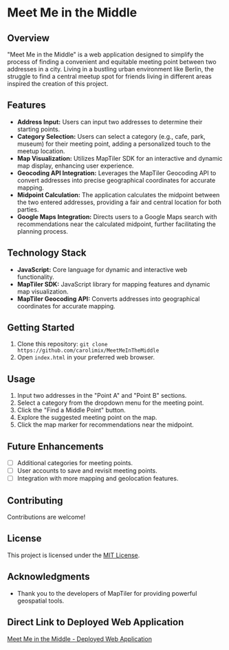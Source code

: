 # Meet Me in the Middle

## Overview

"Meet Me in the Middle" is a web application designed to simplify the process of finding a convenient and equitable meeting point between two addresses in a city. Living in a bustling urban environment like Berlin, the struggle to find a central meetup spot for friends living in different areas inspired the creation of this project.

## Features

- **Address Input:** Users can input two addresses to determine their starting points.
- **Category Selection:** Users can select a category (e.g., cafe, park, museum) for their meeting point, adding a personalized touch to the meetup location.
- **Map Visualization:** Utilizes MapTiler SDK for an interactive and dynamic map display, enhancing user experience.
- **Geocoding API Integration:** Leverages the MapTiler Geocoding API to convert addresses into precise geographical coordinates for accurate mapping.
- **Midpoint Calculation:** The application calculates the midpoint between the two entered addresses, providing a fair and central location for both parties.
- **Google Maps Integration:** Directs users to a Google Maps search with recommendations near the calculated midpoint, further facilitating the planning process.

## Technology Stack

- **JavaScript:** Core language for dynamic and interactive web functionality.
- **MapTiler SDK:** JavaScript library for mapping features and dynamic map visualization.
- **MapTiler Geocoding API:** Converts addresses into geographical coordinates for accurate mapping.

## Getting Started

1. Clone this repository: `git clone https://github.com/carolimix/MeetMeInTheMiddle`
2. Open `index.html` in your preferred web browser.

## Usage

1. Input two addresses in the "Point A" and "Point B" sections.
2. Select a category from the dropdown menu for the meeting point.
3. Click the "Find a Middle Point" button.
4. Explore the suggested meeting point on the map.
5. Click the map marker for recommendations near the midpoint.

## Future Enhancements

- [ ] Additional categories for meeting points.
- [ ] User accounts to save and revisit meeting points.
- [ ] Integration with more mapping and geolocation features.

## Contributing

Contributions are welcome!

## License

This project is licensed under the [MIT License](LICENSE).

## Acknowledgments

- Thank you to the developers of MapTiler for providing powerful geospatial tools.

## Direct Link to Deployed Web Application

[Meet Me in the Middle - Deployed Web Application](https://carolimix.github.io/MeetMeInTheMiddle/)
